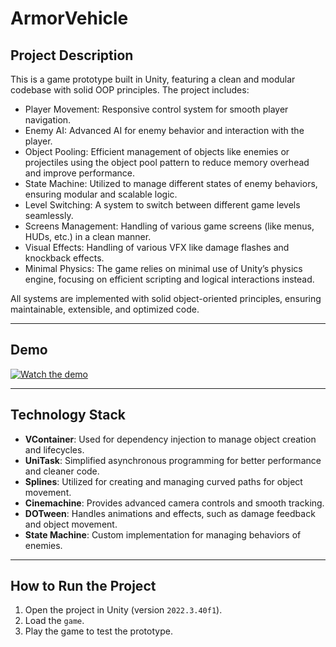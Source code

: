 # ArmorVehicle

## Project Description
This is a game prototype built in Unity, featuring a clean and modular codebase with solid OOP principles. The project includes:
- Player Movement: Responsive control system for smooth player navigation.
- Enemy AI: Advanced AI for enemy behavior and interaction with the player.
- Object Pooling: Efficient management of objects like enemies or projectiles using the object pool pattern to reduce memory overhead and improve performance.
- State Machine: Utilized to manage different states of enemy behaviors, ensuring modular and scalable logic.
- Level Switching: A system to switch between different game levels seamlessly.
- Screens Management: Handling of various game screens (like menus, HUDs, etc.) in a clean manner.
- Visual Effects: Handling of various VFX like damage flashes and knockback effects.
- Minimal Physics: The game relies on minimal use of Unity’s physics engine, focusing on efficient scripting and logical interactions instead.

All systems are implemented with solid object-oriented principles, ensuring maintainable, extensible, and optimized code.

---

## Demo

[![Watch the demo](https://img.youtube.com/vi/ijGTCpfkbQI/0.jpg)](https://www.youtube.com/embed/ijGTCpfkbQI)

---
## Technology Stack

- **VContainer**: Used for dependency injection to manage object creation and lifecycles.  
- **UniTask**: Simplified asynchronous programming for better performance and cleaner code.  
- **Splines**: Utilized for creating and managing curved paths for object movement.  
- **Cinemachine**: Provides advanced camera controls and smooth tracking.  
- **DOTween**: Handles animations and effects, such as damage feedback and object movement.  
- **State Machine**: Custom implementation for managing behaviors of enemies.  

---

## How to Run the Project
1. Open the project in Unity (version `2022.3.40f1`).  
2. Load the `game`.  
3. Play the game to test the prototype.  
